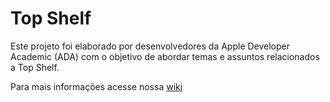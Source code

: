 # Top Shelf

Este projeto foi elaborado por desenvolvedores da Apple Developer Academic (ADA) com o objetivo de abordar temas e assuntos relacionados a Top Shelf.

Para mais informações acesse nossa [wiki](https://github.com/TopShelfTutorial/TopShelf/wiki)
